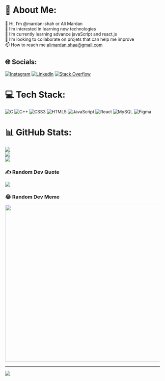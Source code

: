 # 💫 About Me:
👋 Hi, I’m @mardan-shah or Ali Mardan<br>👀 I’m interested in learning new technologies<br>🌱 I’m currently learning advance javaScript and react.js<br>💞️ I’m looking to collaborate on projets that can help me improve<br>📫 How to reach me alimardan.shaa@gmail.com


## 🌐 Socials:
[![Instagram](https://img.shields.io/badge/Instagram-%23E4405F.svg?logo=Instagram&logoColor=white)](https://instagram.com/@alimardan.shaa) [![LinkedIn](https://img.shields.io/badge/LinkedIn-%230077B5.svg?logo=linkedin&logoColor=white)](https://linkedin.com/in/ali-mardan-187034246) [![Stack Overflow](https://img.shields.io/badge/-Stackoverflow-FE7A16?logo=stack-overflow&logoColor=white)](https://stackoverflow.com/users/15266522) 

# 💻 Tech Stack:
![C](https://img.shields.io/badge/c-%2300599C.svg?style=for-the-badge&logo=c&logoColor=white) ![C++](https://img.shields.io/badge/c++-%2300599C.svg?style=for-the-badge&logo=c%2B%2B&logoColor=white) ![CSS3](https://img.shields.io/badge/css3-%231572B6.svg?style=for-the-badge&logo=css3&logoColor=white) ![HTML5](https://img.shields.io/badge/html5-%23E34F26.svg?style=for-the-badge&logo=html5&logoColor=white) ![JavaScript](https://img.shields.io/badge/javascript-%23323330.svg?style=for-the-badge&logo=javascript&logoColor=%23F7DF1E) ![React](https://img.shields.io/badge/react-%2320232a.svg?style=for-the-badge&logo=react&logoColor=%2361DAFB) ![MySQL](https://img.shields.io/badge/mysql-%2300f.svg?style=for-the-badge&logo=mysql&logoColor=white) 	![Figma](https://img.shields.io/badge/figma-%23F24E1E.svg?style=for-the-badge&logo=figma&logoColor=white)
# 📊 GitHub Stats:
![](https://github-readme-stats.vercel.app/api?username=mardan-shah&theme=dark&hide_border=false&include_all_commits=false&count_private=false)<br/>
![](https://github-readme-streak-stats.herokuapp.com/?user=mardan-shah&theme=dark&hide_border=false)<br/>
![](https://github-readme-stats.vercel.app/api/top-langs/?username=mardan-shah&theme=dark&hide_border=false&include_all_commits=false&count_private=false&layout=compact)

### ✍️ Random Dev Quote
![](https://quotes-github-readme.vercel.app/api?type=horizontal&theme=gruvbox)

### 😂 Random Dev Meme
<img src="https://rm.up.railway.app/" width="512px"/>

---
[![](https://visitcount.itsvg.in/api?id=mardan-shah&icon=5&color=11)](https://visitcount.itsvg.in)

<!-- Proudly created with GPRM ( https://gprm.itsvg.in ) -->
